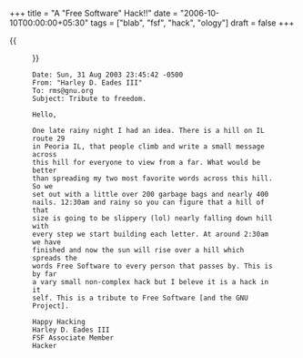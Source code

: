 +++
title = "A \"Free Software\" Hack!!"
date = "2006-10-10T00:00:00+05:30"
tags = ["blab", "fsf", "hack", "ology"]
draft = false
+++

{{<figure src="../images/freesoftware.hack.jpg">}}

```text
Date: Sun, 31 Aug 2003 23:45:42 -0500
From: "Harley D. Eades III"
To: rms@gnu.org
Subject: Tribute to freedom.

Hello,

One late rainy night I had an idea. There is a hill on IL route 29
in Peoria IL, that people climb and write a small message across
this hill for everyone to view from a far. What would be better
than spreading my two most favorite words across this hill. So we
set out with a little over 200 garbage bags and nearly 400
nails. 12:30am and rainy so you can figure that a hill of that
size is going to be slippery (lol) nearly falling down hill with
every step we start building each letter. At around 2:30am we have
finished and now the sun will rise over a hill which spreads the
words Free Software to every person that passes by. This is by far
a vary small non-complex hack but I beleve it is a hack in it
self. This is a tribute to Free Software [and the GNU Project].

Happy Hacking
Harley D. Eades III
FSF Associate Member
Hacker
```
